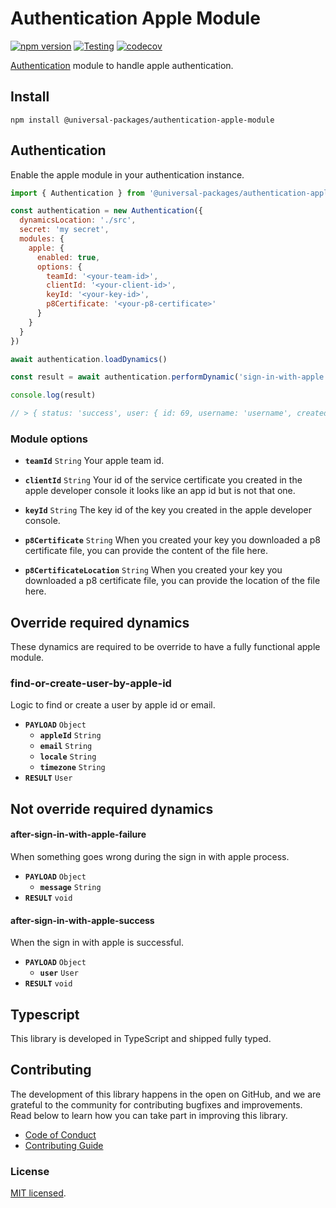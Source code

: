 # Authentication Apple Module

[![npm version](https://badge.fury.io/js/@universal-packages%2Fauthentication-apple-module.svg)](https://www.npmjs.com/package/@universal-packages/authentication-apple-module)
[![Testing](https://github.com/universal-packages/universal-authentication-apple-module/actions/workflows/testing.yml/badge.svg)](https://github.com/universal-packages/universal-authentication-apple-module/actions/workflows/testing.yml)
[![codecov](https://codecov.io/gh/universal-packages/universal-authentication-apple-module/branch/main/graph/badge.svg?token=CXPJSN8IGL)](https://codecov.io/gh/universal-packages/universal-authentication-apple-module)

[Authentication](https://github.com/universal-packages/universal-authentication) module to handle apple authentication.

## Install

```shell
npm install @universal-packages/authentication-apple-module
```

## Authentication

Enable the apple module in your authentication instance.

```js
import { Authentication } from '@universal-packages/authentication-apple-module'

const authentication = new Authentication({
  dynamicsLocation: './src',
  secret: 'my secret',
  modules: {
    apple: {
      enabled: true,
      options: {
        teamId: '<your-team-id>',
        clientId: '<your-client-id>',
        keyId: '<your-key-id>',
        p8Certificate: '<your-p8-certificate>'
      }
    }
  }
})

await authentication.loadDynamics()

const result = await authentication.performDynamic('sign-in-with-apple', { code: '<your-code>' })

console.log(result)

// > { status: 'success', user: { id: 69, username: 'username', createdAt: [Date], appleId: '<your-apple-id>' } }
```

### Module options

- **`teamId`** `String`
  Your apple team id.

- **`clientId`** `String`
  Your id of the service certificate you created in the apple developer console it looks like an app id but is not that one.

- **`keyId`** `String`
  The key id of the key you created in the apple developer console.

- **`p8Certificate`** `String`
  When you created your key you downloaded a p8 certificate file, you can provide the content of the file here.

- **`p8CertificateLocation`** `String`
  When you created your key you downloaded a p8 certificate file, you can provide the location of the file here.

## Override required dynamics

These dynamics are required to be override to have a fully functional apple module.

### find-or-create-user-by-apple-id

Logic to find or create a user by apple id or email.

- **`PAYLOAD`** `Object`
  - **`appleId`** `String`
  - **`email`** `String`
  - **`locale`** `String`
  - **`timezone`** `String`
- **`RESULT`** `User`

## Not override required dynamics

#### after-sign-in-with-apple-failure

When something goes wrong during the sign in with apple process.

- **`PAYLOAD`** `Object`
  - **`message`** `String`
- **`RESULT`** `void`

#### after-sign-in-with-apple-success

When the sign in with apple is successful.

- **`PAYLOAD`** `Object`
  - **`user`** `User`
- **`RESULT`** `void`

## Typescript

This library is developed in TypeScript and shipped fully typed.

## Contributing

The development of this library happens in the open on GitHub, and we are grateful to the community for contributing bugfixes and improvements. Read below to learn how you can take part in improving this library.

- [Code of Conduct](./CODE_OF_CONDUCT.md)
- [Contributing Guide](./CONTRIBUTING.md)

### License

[MIT licensed](./LICENSE).
